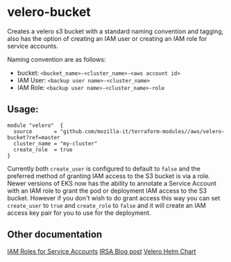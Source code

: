 # velero-bucket
Creates a velero s3 bucket with a standard naming convention and tagging, also has the option of creating
an IAM user or creating an IAM role for service accounts.

Naming convention are as follows:

 - bucket: `<bucket_name>-<cluster_name>-<aws account id>`
 - IAM User: `<backup user name>-<cluster_name>`
 - IAM Role: `<backup user name>-<cluster_name>-role`

## Usage:
```
module "velero"  {
  source       = "github.com/mozilla-it/terraform-modules//aws/velero-bucket?ref=master
  cluster_name = "my-cluster"
  create_role  = true
}
```

Currently both `create_user` is configured to default to `false` and the preferred method of granting IAM
access to the S3 bucket is via a role. Newer versions of EKS now has the ability to annotate a Service Account
with an IAM role to grant the pod or deployment IAM access to the S3 bucket. However if you don't wish to do
grant access this way you can set `create_user` to `true` and `create_role` to `false` and it will create an
IAM access key pair for you to use for the deployment.

## Other documentation
[IAM Roles for Service Accounts](https://docs.aws.amazon.com/eks/latest/userguide/iam-roles-for-service-accounts.html)
[IRSA Blog post](https://aws.amazon.com/blogs/opensource/introducing-fine-grained-iam-roles-service-accounts/)
[Velero Helm Chart](https://github.com/vmware-tanzu/helm-charts/tree/master/charts/velero)
